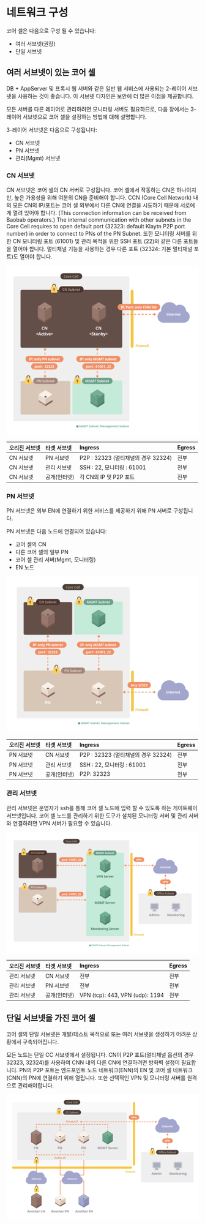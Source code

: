 # 네트워크 구성 <a id="network-configuration"></a>

코어 셀은 다음으로 구성 될 수 있습니다:

* 여러 서브넷(권장)
* 단일 서브넷

## 여러 서브넷이 있는 코어 셀 <a id="a-core-cell-with-multiple-subnets"></a>

DB + AppServer 및 프록시 웹 서버와 같은 일반 웹 서비스에 사용되는 2-레이어 서브넷을 사용하는 것이 좋습니다. 이 서브넷 디자인은 보안에 더 많은 이점을 제공합니다.

모든 서버를 다른 레이어로 관리하려면 모니터링 서버도 필요하므로, 다음 장에서는 3-레이어 서브넷으로 코어 셀을 설정하는 방법에 대해 설명합니다.

3-레이어 서브넷은 다음으로 구성됩니다:

* CN 서브넷
* PN 서브넷
* 관리(Mgmt) 서브넷

### CN 서브넷 <a id="cn-subnet"></a>

CN 서브넷은 코어 셀의 CN 서버로 구성됩니다. 코어 셀에서 작동하는 CN은 하나이지만, 높은 가용성을 위해 여분의 CN을 준비해야 합니다. CCN (Core Cell Network) 내의 모든 CN의 IP/포트는 코어 셀 외부에서 다른 CN에 연결을 시도하기 때문에 서로에게 열려 있어야 합니다. (This connection information can be received from Baobab operators.) The internal communication with other subnets in the Core Cell requires to open default port (32323: default Klaytn P2P port number) in order to connect to PNs of the PN Subnet. 또한 모니터링 서버를 위한 CN 모니터링 포트 (61001) 및 관리 목적을 위한 SSH 포트 (22)와 같은 다른 포트들을 열어야 합니다. 멀티채널 기능을 사용하는 경우 다른 포트 (32324: 기본 멀티채널 포트)도 열어야 합니다.

![CN 서브넷](images/cn_subnet.png)

| 오리진 서브넷 | 타겟 서브넷  | Ingress                      | Egress |
|:------- |:------- |:---------------------------- |:------ |
| CN 서브넷  | PN 서브넷  | P2P : 32323 (멀티채널의 경우 32324) | 전부     |
| CN 서브넷  | 관리 서브넷  | SSH : 22, 모니터링 : 61001       | 전부     |
| CN 서브넷  | 공개(인터넷) | 각 CN의 IP 및 P2P 포트            | 전부     |

### PN 서브넷 <a id="pn-subnet"></a>

PN 서브넷은 외부 EN에 연결하기 위한 서비스를 제공하기 위해 PN 서버로 구성됩니다.

PN 서브넷은 다음 노드에 연결되어 있습니다:

* 코어 셀의 CN
* 다른 코어 셀의 일부 PN
* 코어 셀 관리 서버(Mgmt, 모니터링)
* EN 노드

![PN 서브넷](images/pn_subnet.png)

| 오리진 서브넷 | 타겟 서브넷  | Ingress                      | Egress |
|:------- |:------- |:---------------------------- |:------ |
| PN 서브넷  | CN 서브넷  | P2P : 32323 (멀티채널의 경우 32324) | 전부     |
| PN 서브넷  | 관리 서브넷  | SSH : 22, 모니터링 : 61001       | 전부     |
| PN 서브넷  | 공개(인터넷) | P2P: 32323                   | 전부     |

### 관리 서브넷 <a id="mgmt-subnet"></a>

관리 서브넷은 운영자가 ssh를 통해 코어 셀 노드에 입력 할 수 있도록 하는 게이트웨이 서브넷입니다. 코어 셀 노드를 관리하기 위한 도구가 설치된 모니터링 서버 및 관리 서버와 연결하려면 VPN 서버가 필요할 수 있습니다.

![관리 서브넷](images/admin_subnet.png)

| 오리진 서브넷 | 타겟 서브넷  | Ingress                         | Egress |
|:------- |:------- |:------------------------------- |:------ |
| 관리 서브넷  | CN 서브넷  | 전부                              | 전부     |
| 관리 서브넷  | PN 서브넷  | 전부                              | 전부     |
| 관리 서브넷  | 공개(인터넷) | VPN (tcp): 443, VPN (udp): 1194 | 전부     |

## 단일 서브넷을 가진 코어 셀 <a id="a-core-cell-with-a-single-subnet"></a>

코어 셀의 단일 서브넷은 개발/테스트 목적으로 또는 여러 서브넷을 생성하기 어려운 상황에서 구축되어집니다.

모든 노드는 단일 CC 서브넷에서 설정됩니다. CN이 P2P 포트(멀티채널 옵션의 경우 32323, 32324)를 사용하여 CNN 내의 다른 CN에 연결하려면 방화벽 설정이 필요합니다. PN의 P2P 포트는 엔드포인트 노드 네트워크(ENN)의 EN 및 코어 셀 네트워크(CNN)의 PN에 연결하기 위해 열립니다. 또한 선택적인 VPN 및 모니터링 서버를 원격으로 관리해야합니다.

![단일 서브넷을 가진 CC](images/cc_single_subnet.png)

